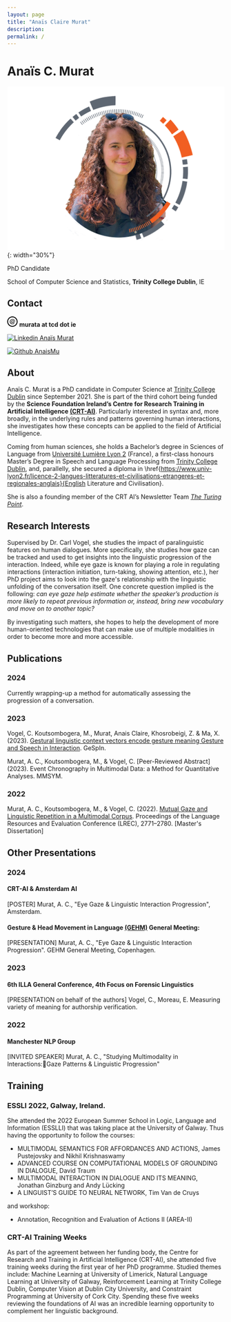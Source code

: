 ```yaml
---
layout: page
title: "Anaïs Claire Murat"
description: 
permalink: /
---
```


# Anaïs C. Murat
![Photo of Anaïs Murat](/CRT-ID.png){: width="30%"}

 PhD Candidate
 
 School of Computer Science and Statistics, **Trinity College Dublin**, IE

## Contact 


<svg xmlns="http://www.w3.org/2000/svg" width="24" height="24" viewBox="0 0 24 24"><path d="M12 2c5.514 0 10 4.486 10 10s-4.486 10-10 10-10-4.486-10-10 4.486-10 10-10zm0-2c-6.627 0-12 5.373-12 12s5.373 12 12 12 12-5.373 12-12-5.373-12-12-12zm.021 17.824c-3.907 0-6.021-2.438-6.021-5.586 0-3.363 2.381-6.062 6.638-6.062 3.107 0 5.362 2.019 5.362 4.801 0 4.356-5.165 5.506-4.906 3.021-.354.555-.927 1.177-2.026 1.177-1.257 0-2.04-.92-2.04-2.403 0-2.222 1.461-4.1 3.19-4.1.829 0 1.399.438 1.638 1.11l.232-.816h1.169c-.122.416-1.161 4.264-1.161 4.264-.323 1.333.675 1.356 1.562.648 1.665-1.29 1.75-4.664-.499-6.071-2.411-1.445-7.897-.551-7.897 4.347 0 2.806 1.976 4.691 4.914 4.691 1.719 0 2.771-.465 3.648-.974l.588.849c-.856.482-2.231 1.104-4.391 1.104zm-1.172-7.153c-.357.67-.588 1.538-.588 2.212 0 1.805 1.761 1.816 2.626.12.356-.697.586-1.586.586-2.265 0-1.458-1.748-1.717-2.624-.067z"/></svg>  **murata at tcd dot ie**

[![Linkedin](https://i.stack.imgur.com/gVE0j.png) Anaïs Murat](https://www.linkedin.com/in/anais-myʁa)

[![Github](https://icons8.com/icon/12599/github) AnaisMu](https://github.com/anaismu)

## About 
Anaïs C. Murat is a PhD candidate in Computer Science at [Trinity College Dublin](https://tcd.ie) since September 2021. She is part of the third cohort being funded by the **Science Foundation Ireland’s Centre for Research Training in Artificial Intelligence [(CRT-AI)](https://crt-ai.ie)**. Particularly interested in syntax and, more broadly, in the underlying rules and patterns governing human interactions, she investigates how these concepts can be applied to the field of Artificial Intelligence.

Coming from human sciences, she holds a Bachelor’s degree in Sciences of Language from [Université Lumière Lyon 2](https://www.univ-lyon2.fr/) (France), a first-class honours Master’s Degree in Speech and Language Processing from [Trinity College Dublin](https://tcd.ie), and, parallelly, she secured a diploma in \href{https://www.univ-lyon2.fr/licence-2-langues-litteratures-et-civilisations-etrangeres-et-regionales-anglais}{English Literature and Civilisation}.

She is also a founding member of the CRT AI’s Newsletter Team [_The Turing Point_](https://www.crt-ai.ie/news/crt-newsletter-turing-point/).

## Research Interests 

Supervised by Dr. Carl Vogel, she studies the impact of paralinguistic features on human dialogues. More specifically, she studies how gaze can be tracked and used to get insights into the linguistic progression of the interaction. 
Indeed, while eye gaze is known for playing a role in regulating interactions (interaction initiation, turn-taking, showing attention, etc.), her PhD project aims to look into the gaze's relationship with the linguistic unfolding of the conversation itself. One concrete question implied is the following: _can eye gaze help estimate whether the speaker’s production is more likely to repeat previous information or, instead, bring new vocabulary and move on to another topic?_ 

By investigating such matters, she hopes to help the development of more human-oriented technologies that can make use of multiple modalities in order to become more and more accessible.



## Publications
### 2024
Currently wrapping-up a method for automatically assessing the progression of a conversation.

### 2023 
Vogel, C. Koutsombogera, M., Murat, Anais Claire, Khosrobeigi, Z. & Ma, X. (2023). [Gestural linguistic context vectors encode gesture meaning Gesture and Speech in Interaction](http://hdl.handle.net/2262/103904). GeSpIn. 

Murat, A. C., Koutsombogera, M., & Vogel, C. [Peer-Reviewed Abstract] (2023). Event Chronography in Multimodal Data: a Method for Quantitative Analyses. MMSYM. 

### 2022
Murat, A. C., Koutsombogera, M., & Vogel, C. (2022). [Mutual Gaze and Linguistic Repetition in a Multimodal Corpus](http://www.lrec-conf.org/proceedings/lrec2022/pdf/2022.lrec-1.296.pdf). Proceedings of the Language Resources and Evaluation Conference (LREC), 2771–2780. [Master's Dissertation]

## Other Presentations
### 2024
#### CRT-AI & Amsterdam AI
\[POSTER] Murat, A. C., "Eye Gaze & Linguistic Interaction Progression", Amsterdam.
#### Gesture & Head Movement in Language [(GEHM)](https://cst.ku.dk/english/projects/gestures-and-head-movements-in-language-gehm/) General Meeting: 
\[PRESENTATION] Murat, A. C., "Eye Gaze & Linguistic Interaction Progression". GEHM General Meeting, Copenhagen.

### 2023
#### 6th ILLA General Conference, 4th Focus on Forensic Linguistics
\[PRESENTATION on behalf of the authors] Vogel, C., Moreau, E. Measuring variety of meaning for authorship verification.

### 2022
#### Manchester NLP Group
\[INVITED SPEAKER] Murat, A. C., "Studying Multimodality in Interactions:Gaze Patterns & Linguistic Progression"

## Training
### ESSLI 2022, Galway, Ireland.
She attended the 2022 European Summer School in Logic, Language and Information
(ESSLLI) that was taking place at the University of Galway. Thus having the opportunity to follow the courses:
- MULTIMODAL SEMANTICS FOR AFFORDANCES AND ACTIONS, James Pustejovsky
and Nikhil Krishnaswamy
- ADVANCED COURSE ON COMPUTATIONAL MODELS OF GROUNDING IN DIALOGUE,
David Traum
- MULTIMODAL INTERACTION IN DIALOGUE AND ITS MEANING, Jonathan Ginzburg
and Andy Lücking
- A LINGUIST’S GUIDE TO NEURAL NETWORK, Tim Van de Cruys
  
and workshop:
- Annotation, Recognition and Evaluation of Actions II (AREA-II)

### CRT-AI Training Weeks
As part of the agreement between her funding body, the Centre for Research and Training in
Artificial Intelligence (CRT-AI), she attended five training weeks during the first year
of her PhD programme. Studied themes include: Machine Learning at University of Limerick,
Natural Language Learning at University of Galway, Reinforcement Learning at Trinity
College Dublin, Computer Vision at Dublin City University, and Constraint Programming at
University of Cork City. Spending these five weeks reviewing the foundations
of AI was an incredible learning opportunity to complement her linguistic background.

